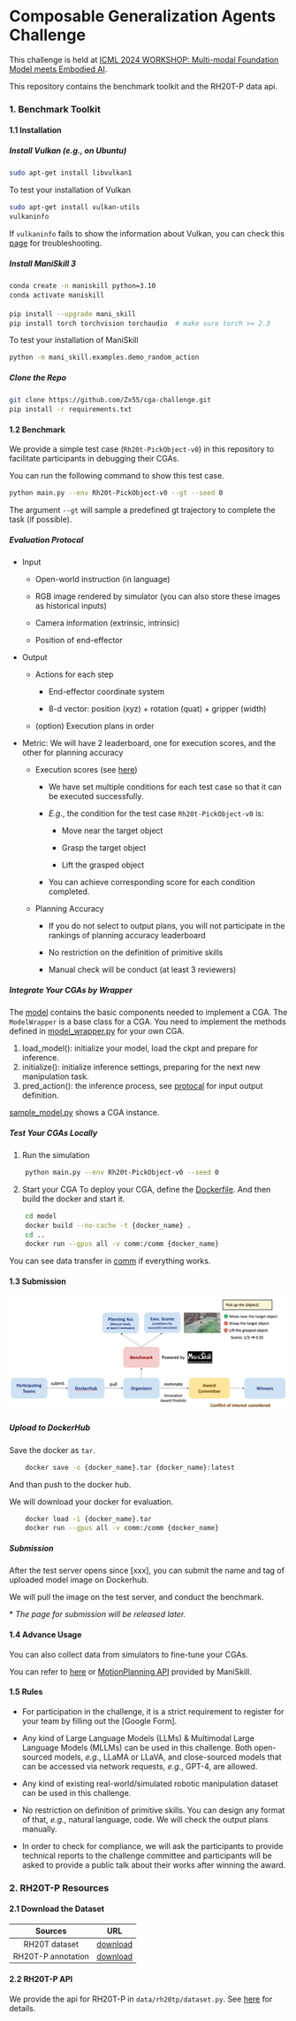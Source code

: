 # Composable Generalization Agents Challenge

This challenge is held at [ICML 2024 WORKSHOP: Multi-modal Foundation Model meets Embodied AI](https://icml-mfm-eai.github.io).

This repository contains the benchmark toolkit and the RH20T-P data api.

### 1. Benchmark Toolkit

#### 1.1 Installation

##### Install Vulkan (e.g., on Ubuntu)

```bash
sudo apt-get install libvulkan1
```

To test your installation of Vulkan

```bash
sudo apt-get install vulkan-utils
vulkaninfo
```

If `vulkaninfo` fails to show the information about Vulkan, you can check this [page](https://maniskill.readthedocs.io/en/latest/user_guide/getting_started/installation.html#troubleshooting) for troubleshooting.

##### Install ManiSkill 3

```bash
conda create -n maniskill python=3.10
conda activate maniskill

pip install --upgrade mani_skill
pip install torch torchvision torchaudio  # make sure torch >= 2.3
```

To test your installation of ManiSkill

```bash
python -m mani_skill.examples.demo_random_action
```

##### Clone the Repo

```bash
git clone https://github.com/Zx55/cga-challenge.git
pip install -r requirements.txt
```

#### 1.2 Benchmark

We provide a simple test case (`Rh20t-PickObject-v0`) in this repository to facilitate participants in debugging their CGAs.

You can run the following command to show this test case.

```bash
python main.py --env Rh20t-PickObject-v0 --gt --seed 0
```

The argument `--gt` will sample a predefined gt trajectory to complete the task (if possible).

##### Evaluation Protocal

* Input

    * Open-world instruction (in language)
    
    * RGB image rendered by simulator (you can also store these images as historical inputs)

    * Camera information (extrinsic, intrinsic)

    * Position of end-effector

* Output

    * Actions for each step 
        
        * End-effector coordinate system
        
        * 8-d vector: position (xyz) + rotation (quat) + gripper (width)

    * (option) Execution plans in order

* Metric: We will have 2 leaderboard, one for execution scores, and the other for planning accuracy

    * Execution scores (see [here](https://github.com/Zx55/cga-challenge/blob/main/rh20tp_envs/eval_tasks/pick_object.py#L124))
        
        * We have set multiple conditions for each test case so that it can be executed successfully.

        * *E.g.*, the condition for the test case `Rh20t-PickObject-v0` is:

            * Move near the target object

            * Grasp the target object

            * Lift the grasped object

        * You can achieve corresponding score for each condition completed.

    * Planning Accuracy

        * If you do not select to output plans, you will not participate in the rankings of planning accuracy leaderboard

        * No restriction on the definition of primitive skills

        * Manual check will be conduct (at least 3 reviewers)

##### Integrate Your CGAs by Wrapper

The [model](model) contains the basic components needed to implement a CGA. The `ModelWrapper` is a base class for a CGA. You need to implement the methods defined in [model_wrapper.py](model/model_wrapper.py) for your own CGA.

1. load_model(): initialize your model, load the ckpt and prepare for inference.
2. initialize(): initialize inference settings, preparing for the next new manipulation task.
3. pred_action(): the inference process, see [protocal](#evaluation-protocal) for input output definition.

[sample_model.py](model/sample_model.py) shows a CGA instance. 

##### Test Your CGAs Locally

1. Run the simulation
```bash
    python main.py --env Rh20t-PickObject-v0 --seed 0
```

2. Start your CGA
To deploy your CGA, define the [Dockerfile](model/Dockerfile). And then build the docker and start it.
```bash
    cd model
    docker build --no-cache -t {docker_name} .
    cd ..
    docker run --gpus all -v comm:/comm {docker_name}
```
You can see data transfer in [comm](comm) if everything works.

#### 1.3 Submission

<div align="center"><img src="./assets/evaluation_process.jpg"/></div>

##### Upload to DockerHub

Save the docker as `tar`.
```bash
    docker save -o {docker_name}.tar {docker_name}:latest
```
And than push to the docker hub. 

We will download your docker for evaluation.
```bash 
    docker load -i {docker_name}.tar
    docker run --gpus all -v comm:/comm {docker_name}
```

##### Submission 

After the test server opens since [xxx], you can submit the name and tag of uploaded model image on Dockerhub.

We will pull the image on the test server, and conduct the benchmark.

\* *The page for submission will be released later.*

#### 1.4 Advance Usage

You can also collect data from simulators to fine-tune your CGAs.

You can refer to [here](https://github.com/Zx55/cga-challenge/blob/main/rh20tp_envs/eval_tasks/pick_object.py#L150) or [MotionPlanning API](https://maniskill.readthedocs.io/en/latest/user_guide/data_collection/motionplanning.html) provided by ManiSkill.

#### 1.5 Rules 

* For participation in the challenge, it is a strict requirement to register for your team by filling out the [Google Form].

* Any kind of Large Language Models (LLMs) & Multimodal Large Language Models (MLLMs) can be used in this challenge. Both open-sourced models, *e.g.*, LLaMA or LLaVA, and close-sourced models that can be accessed via network requests, *e.g.*, GPT-4, are allowed.

* Any kind of existing real-world/simulated robotic manipulation dataset can be used in this challenge.

* No restriction on definition of primitive skills. You can design any format of that, *e.g.*, natural language, code. We will check the output plans manually.

* In order to check for compliance, we will ask the participants to provide technical reports to the challenge committee and participants will be asked to provide a public talk about their works after winning the award.

### 2. RH20T-P Resources

#### 2.1 Download the Dataset

|Sources|URL|
|:---:|:---:|
|RH20T dataset|[download](https://rh20t.github.io/#download)|
|RH20T-P annotation|[download](https://drive.google.com/file/d/1ssNJikkaEYViz4yr-vIdQjmWoqiLWuwz/view?usp=sharing)|

#### 2.2 RH20T-P API

We provide the api for RH20T-P in `data/rh20tp/dataset.py`. See [here](data/rh20tp/README.md) for details.
